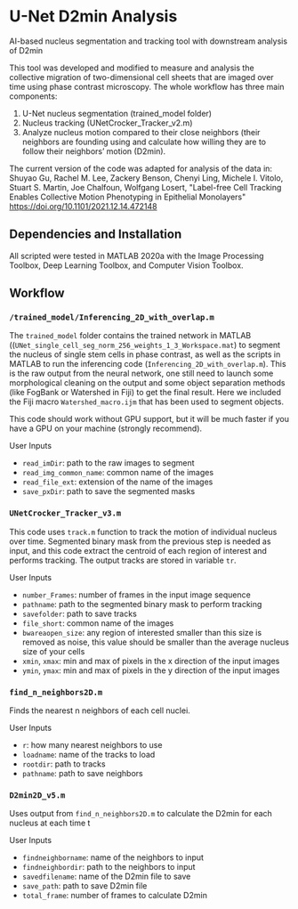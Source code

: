 # U-Net D2min Analysis

AI-based nucleus segmentation and tracking tool with downstream analysis of D2min

This tool was developed and modified to measure and analysis the collective migration of two-dimensional cell sheets that are imaged over time using phase contrast microscopy. The whole workflow has three main components: 

1. U-Net nucleus segmentation (trained_model folder) 
2. Nucleus tracking (UNetCrocker_Tracker_v2.m)
3. Analyze nucleus motion compared to their close neighbors (their neighbors are founding using and calculate how willing they are to follow their neighbors’ motion (D2min). 

The current version of the code was adapted for analysis of the data in:
Shuyao Gu, Rachel M. Lee, Zackery Benson, Chenyi Ling, Michele I. Vitolo, Stuart S. Martin, Joe Chalfoun, Wolfgang Losert, "Label-free Cell Tracking Enables Collective Motion Phenotyping in Epithelial Monolayers"
https://doi.org/10.1101/2021.12.14.472148

## Dependencies and Installation
All scripted were tested in MATLAB 2020a with the Image Processing Toolbox, Deep Learning Toolbox, and Computer Vision Toolbox.

## Workflow

### `/trained_model/Inferencing_2D_with_overlap.m`
The `trained_model` folder contains the trained network in MATLAB ((`UNet_single_cell_seg_norm_256_weights_1_3_Workspace.mat`) to segment the nucleus of single stem cells in phase contrast, as well as the scripts in MATLAB to run the inferencing code (`Inferencing_2D_with_overlap.m`). This is the raw output from the neural network, one still need to launch some morphological cleaning on the output and some object separation methods (like FogBank or Watershed in Fiji) to get the final result. Here we included the Fiji macro `Watershed_macro.ijm` that has been used to segment objects.

This code should work without GPU support, but it will be much faster if you have a GPU on your machine (strongly recommend).

User Inputs
- `read_imDir`: path to the raw images to segment
- `read_img_common_name`: common name of the images
- `read_file_ext`: extension of the name of the images
- `save_pxDir`: path to save the segmented masks

### `UNetCrocker_Tracker_v3.m`
This code uses `track.m` function to track the motion of individual nucleus over time. Segmented binary mask from the previous step is needed as input, and this code extract the centroid of each region of interest and performs tracking. The output tracks are stored in variable `tr`.

User Inputs
- `number_Frames`: number of frames in the input image sequence
- `pathname`: path to the segmented binary mask to perform tracking
- `savefolder`: path to save tracks
- `file_short`: common name of the images
- `bwareaopen_size`: any region of interested smaller than this size is removed as noise, this value should be smaller than the average nucleus size of your cells
- `xmin`, `xmax`: min and max of pixels in the x direction of the input images
- `ymin`, `ymax`: min and max of pixels in the y direction of the input images

### `find_n_neighbors2D.m`
Finds the nearest n neighbors of each cell nuclei. 

User Inputs
- `r`: how many nearest neighbors to use
- `loadname`: name of the tracks to load 
- `rootdir`: path to tracks
- `pathname`: path to save neighbors

### `D2min2D_v5.m`
Uses output from `find_n_neighbors2D.m` to calculate the D2min for each nucleus at each time t

User Inputs
- `findneighborname`: name of the neighbors to input
- `findneighbordir`: path to the neighbors to input
- `savedfilename`: name of the D2min file to save
- `save_path`: path to save D2min file
- `total_frame`: number of frames to calculate D2min
